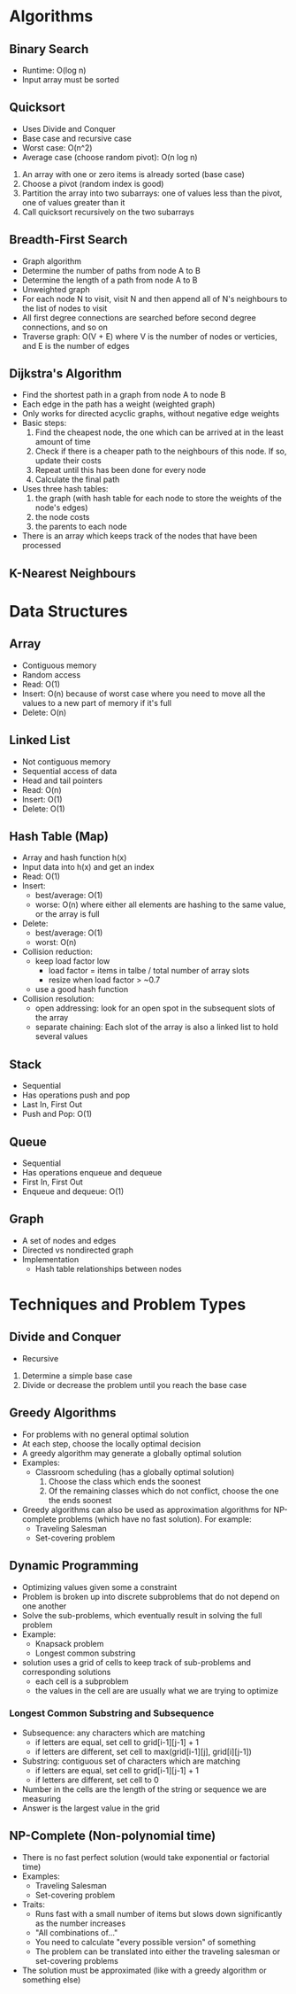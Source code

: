 # Algorithms

## Binary Search
- Runtime: O(log n)
- Input array must be sorted

## Quicksort
- Uses Divide and Conquer
- Base case and recursive case
- Worst case: O(n^2)
- Average case (choose random pivot): O(n log n)
1. An array with one or zero items is already sorted (base case)
2. Choose a pivot (random index is good)
3. Partition the array into two subarrays: one of values less than the pivot, one of values greater than it
4. Call quicksort recursively on the two subarrays

## Breadth-First Search
- Graph algorithm
- Determine the number of paths from node A to B
- Determine the length of a path from node A to B
- Unweighted graph
- For each node N to visit, visit N and then append all of N's neighbours to the list of nodes to visit
- All first degree connections are searched before second degree connections, and so on
- Traverse graph: O(V + E) where V is the number of nodes or verticies, and E is the number of edges

## Dijkstra's Algorithm
- Find the shortest path in a graph from node A to node B
- Each edge in the path has a weight (weighted graph)
- Only works for directed acyclic graphs, without negative edge weights
- Basic steps:
    1. Find the cheapest node, the one which can be arrived at in the least amount of time
    2. Check if there is a cheaper path to the neighbours of this node. If so, update their costs
    3. Repeat until this has been done for every node
    4. Calculate the final path
- Uses three hash tables:
    1. the graph (with hash table for each node to store the weights of the node's edges)
    2. the node costs
    3. the parents to each node
- There is an array which keeps track of the nodes that have been processed

## K-Nearest Neighbours

# Data Structures

## Array
- Contiguous memory
- Random access
- Read: O(1)
- Insert: O(n) because of worst case where you need to move all the values to a new part of memory if it's full
- Delete: O(n)

## Linked List
- Not contiguous memory
- Sequential access of data
- Head and tail pointers
- Read: O(n)
- Insert: O(1)
- Delete: O(1)

## Hash Table (Map)
- Array and hash function h(x)
- Input data into h(x) and get an index
- Read: O(1)
- Insert:
    - best/average: O(1)
    - worse: O(n) where either all elements are hashing to the same value, or the array is full
- Delete:
    - best/average: O(1)
    - worst: O(n)
- Collision reduction:
    - keep load factor low
        - load factor = items in talbe / total number of array slots
        - resize when load factor > ~0.7
    - use a good hash function
- Collision resolution:
    - open addressing: look for an open spot in the subsequent slots of the array
    - separate chaining: Each slot of the array is also a linked list to hold several values

## Stack
- Sequential
- Has operations push and pop
- Last In, First Out
- Push and Pop: O(1)

## Queue
- Sequential
- Has operations enqueue and dequeue
- First In, First Out
- Enqueue and dequeue: O(1)

## Graph
- A set of nodes and edges
- Directed vs nondirected graph
- Implementation
    - Hash table relationships between nodes

# Techniques and Problem Types
## Divide and Conquer
- Recursive
1. Determine a simple base case
2. Divide or decrease the problem until you reach the base case

## Greedy Algorithms
- For problems with no general optimal solution
- At each step, choose the locally optimal decision
- A greedy algorithm may generate a globally optimal solution
- Examples:
    - Classroom scheduling (has a globally optimal solution)
        1. Choose the class which ends the soonest
        2. Of the remaining classes which do not conflict, choose the one the ends soonest
- Greedy algorithms can also be used as approximation algorithms for NP-complete problems (which have no fast solution). For example:
    - Traveling Salesman
    - Set-covering problem

## Dynamic Programming
- Optimizing values given some a constraint
- Problem is broken up into discrete subproblems that do not depend on one another
- Solve the sub-problems, which eventually result in solving the full problem
- Example:
    - Knapsack problem
    - Longest common substring
- solution uses a grid of cells to keep track of sub-problems and corresponding solutions
    - each cell is a subproblem
    - the values in the cell are are usually what we are trying to optimize
### Longest Common Substring and Subsequence
- Subsequence: any characters which are matching
    - if letters are equal, set cell to grid[i-1][j-1] + 1
    - if letters are different, set cell to max(grid[i-1][j], grid[i][j-1])
- Substring: contiguous set of characters which are matching
    - if letters are equal, set cell to grid[i-1][j-1] + 1
    - if letters are different, set cell to 0 
- Number in the cells are the length of the string or sequence we are measuring
- Answer is the largest value in the grid

## NP-Complete (Non-polynomial time)
- There is no fast perfect solution (would take exponential or factorial time)
- Examples:
    - Traveling Salesman
    - Set-covering problem
- Traits:
    - Runs fast with a small number of items but slows down significantly as the number increases
    - "All combinations of..."
    - You need to calculate "every possible version" of something
    - The problem can be translated into either the traveling salesman or set-covering problems
- The solution must be approximated (like with a greedy algorithm or something else)
